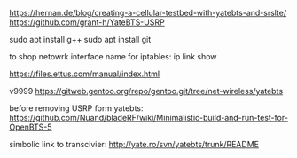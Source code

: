 https://hernan.de/blog/creating-a-cellular-testbed-with-yatebts-and-srslte/
https://github.com/grant-h/YateBTS-USRP

sudo apt install g++
sudo apt install git 

to shop netowrk interface name for iptables:  ip link show

https://files.ettus.com/manual/index.html

v9999 https://gitweb.gentoo.org/repo/gentoo.git/tree/net-wireless/yatebts

before removing USRP form yatebts: https://github.com/Nuand/bladeRF/wiki/Minimalistic-build-and-run-test-for-OpenBTS-5

simbolic link to transcivier: http://yate.ro/svn/yatebts/trunk/README

